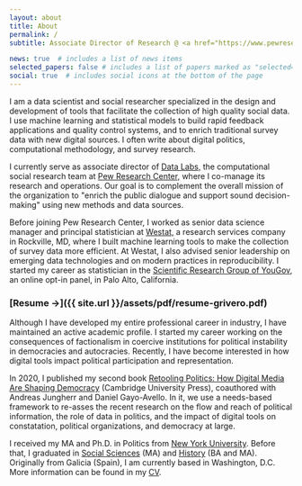 ```yaml
---
layout: about
title: About
permalink: /
subtitle: Associate Director of Research @ <a href="https://www.pewresearch.org">Pew Research Center</a>

news: true  # includes a list of news items
selected_papers: false # includes a list of papers marked as "selected={true}"
social: true  # includes social icons at the bottom of the page
---
```


I am a data scientist and social researcher specialized in the design
and development of tools that facilitate the collection of high
quality social data. I use machine learning and statistical models to
build rapid feedback applications and quality control systems, and to
enrich traditional survey data with new digital sources. I often write
about digital politics, computational methodology, and survey
research.

I currently serve as associate director of [Data
Labs,](https://www.pewresearch.org/methods/about-data-labs/) the
computational social research team at [Pew Research
Center,](https://www.pewresearch.org) where I co-manage its research
and operations. Our goal is to complement the overall mission of the
organization to "enrich the public dialogue and support sound
decision-making" using new methods and data sources.

Before joining Pew Research Center, I worked as senior data science
manager and principal statistician at
[Westat,](https://www.westat.com) a research services company in
Rockville, MD, where I built machine learning tools to make the
collection of survey data more efficient. At Westat, I also advised
senior leadership on emerging data technologies and on modern
practices in reproducibility. I started my career as statistician in
the [Scientific Research Group of
YouGov](https://today.yougov.com/solutions/sectors/political-academic-policy/),
an online opt-in panel, in Palo Alto, California.

### [Resume &rarr;]({{ site.url }}/assets/pdf/resume-grivero.pdf)

Although I have developed my entire professional career in industry, I
have maintained an active academic profile. I started my career
working on the consequences of factionalism in coercive institutions
for political instability in democracies and autocracies. Recently, I
have become interested in how digital tools impact political
participation and representation.

In 2020, I published my second book [Retooling Politics: How Digital
Media Are Shaping
Democracy](https://www.cambridge.org/us/academic/subjects/computer-science/computing-and-society/retooling-politics-how-digital-media-are-shaping-democracy)
(Cambridge University Press), coauthored with Andreas Jungherr and
Daniel Gayo-Avello. In it, we use a needs-based framework to re-asses
the recent research on the flow and reach of political information,
the role of data in politics, and the impact of digital tools on
constatation, political organizations, and democracy at large.


I received my MA and Ph.D. in Politics from [New York
University](http://politics.as.nyu.edu/page/home). Before that, I
graduated in [Social Sciences](http://www.march.es/ceacs/) (MA) and
[History](http://www.uvigo.es) (BA and MA). Originally from Galicia
(Spain), I am currently based in Washington, D.C. More information can be
found in my <a href="{{ site.url
}}/assets/pdf/resume-grivero.pdf">CV</a>. 
